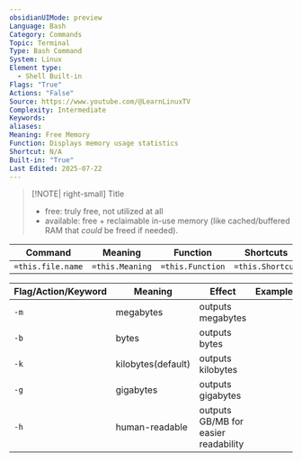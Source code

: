 ```yaml
---
obsidianUIMode: preview
Language: Bash
Category: Commands
Topic: Terminal
Type: Bash Command
System: Linux
Element type:
  - Shell Built-in
Flags: "True"
Actions: "False"
Source: https://www.youtube.com/@LearnLinuxTV
Complexity: Intermediate
Keywords: 
aliases: 
Meaning: Free Memory
Function: Displays memory usage statistics
Shortcut: N/A
Built-in: "True"
Last Edited: 2025-07-22
---
```

> [!NOTE| right-small] Title
> - free: truly free, not utilized at all
> - available: free + reclaimable in-use memory (like cached/buffered RAM that _could_ be freed if needed).

| Command           | Meaning         | Function         | Shortcuts        |
| ----------------- | --------------- | ---------------- | ---------------- |
| `=this.file.name` | `=this.Meaning` | `=this.Function` | `=this.Shortcut` |

| Flag/Action/Keyword | Meaning            | Effect                               | Example |
| ------------------- | ------------------ | ------------------------------------ | ------- |
| `-m`                | megabytes          | outputs megabytes                    |         |
| `-b`                | bytes              | outputs bytes                        |         |
| `-k`                | kilobytes(default) | outputs kilobytes                    |         |
| `-g`                | gigabytes          | outputs gigabytes                    |         |
| `-h`                | human-readable     | outputs GB/MB for easier readability |         |
